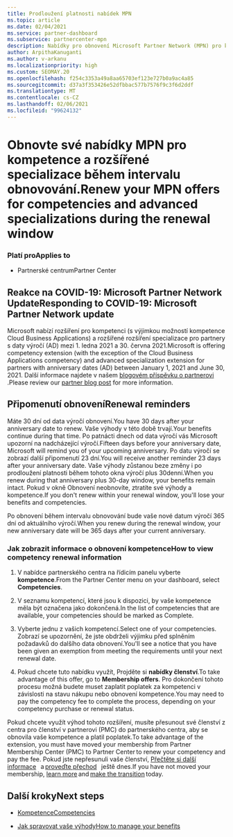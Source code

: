 ```yaml
---
title: Prodloužení platnosti nabídek MPN
ms.topic: article
ms.date: 02/04/2021
ms.service: partner-dashboard
ms.subservice: partnercenter-mpn
description: Nabídky pro obnovení Microsoft Partner Network (MPN) pro kompetence a rozšířené specializace – okno obnovení začíná výročí zakoupeného data a navíc jeden den.
author: ArpithaKanuganti
ms.author: v-arkanu
ms.localizationpriority: high
ms.custom: SEOMAY.20
ms.openlocfilehash: f254c3353a49a8aa65703ef123e727b0a9ac4a85
ms.sourcegitcommit: d37a3f353426e52dfbbac577b7576f9c3f6d2ddf
ms.translationtype: MT
ms.contentlocale: cs-CZ
ms.lasthandoff: 02/06/2021
ms.locfileid: "99624132"
---
```

# <a name="renew-your-mpn-offers-for-competencies-and-advanced-specializations-during-the-renewal-window"></a><span data-ttu-id="15003-103">Obnovte své nabídky MPN pro kompetence a rozšířené specializace během intervalu obnovování.</span><span class="sxs-lookup"><span data-stu-id="15003-103">Renew your MPN offers for competencies and advanced specializations during the renewal window</span></span>

### <a name="applies-to"></a><span data-ttu-id="15003-104">Platí pro</span><span class="sxs-lookup"><span data-stu-id="15003-104">Applies to</span></span>

- <span data-ttu-id="15003-105">Partnerské centrum</span><span class="sxs-lookup"><span data-stu-id="15003-105">Partner Center</span></span>

## <a name="responding-to-covid-19-microsoft-partner-network-update"></a><span data-ttu-id="15003-106">Reakce na COVID-19: Microsoft Partner Network Update</span><span class="sxs-lookup"><span data-stu-id="15003-106">Responding to COVID-19: Microsoft Partner Network update</span></span>

<span data-ttu-id="15003-107">Microsoft nabízí rozšíření pro kompetenci (s výjimkou možností kompetence Cloud Business Applications) a rozšířené rozšíření specializace pro partnery s daty výročí (AD) mezi 1. ledna 2021 a 30. června 2021.</span><span class="sxs-lookup"><span data-stu-id="15003-107">Microsoft is offering competency extension (with the exception of the Cloud Business Applications competency) and advanced specialization extension for partners with anniversary dates (AD) between January 1, 2021 and June 30, 2021.</span></span> <span data-ttu-id="15003-108">Další informace najdete v našem [blogovém příspěvku o partnerovi](https://blogs.partner.microsoft.com/mpn/responding-to-covid-19-microsoft-partner-network/) .</span><span class="sxs-lookup"><span data-stu-id="15003-108">Please review our [partner blog post](https://blogs.partner.microsoft.com/mpn/responding-to-covid-19-microsoft-partner-network/) for more information.</span></span>

## <a name="renewal-reminders"></a><span data-ttu-id="15003-109">Připomenutí obnovení</span><span class="sxs-lookup"><span data-stu-id="15003-109">Renewal reminders</span></span>

<span data-ttu-id="15003-110">Máte 30 dní od data výročí obnovení.</span><span class="sxs-lookup"><span data-stu-id="15003-110">You have 30 days after your anniversary date to renew.</span></span> <span data-ttu-id="15003-111">Vaše výhody v této době trvají.</span><span class="sxs-lookup"><span data-stu-id="15003-111">Your benefits continue during that time.</span></span> <span data-ttu-id="15003-112">Po patnácti dnech od data výročí vás Microsoft upozorní na nadcházející výročí.</span><span class="sxs-lookup"><span data-stu-id="15003-112">Fifteen days before your anniversary date, Microsoft will remind you of your upcoming anniversary.</span></span> <span data-ttu-id="15003-113">Po datu výročí se zobrazí další připomenutí 23 dní.</span><span class="sxs-lookup"><span data-stu-id="15003-113">You will receive another reminder 23 days after your anniversary date.</span></span> <span data-ttu-id="15003-114">Vaše výhody zůstanou beze změny i po prodloužení platnosti během tohoto okna výročí plus 30denní.</span><span class="sxs-lookup"><span data-stu-id="15003-114">When you renew during that anniversary plus 30-day window, your benefits remain intact.</span></span> <span data-ttu-id="15003-115">Pokud v okně Obnovení neobnovíte, ztratíte své výhody a kompetence.</span><span class="sxs-lookup"><span data-stu-id="15003-115">If you don't renew within your renewal window, you'll lose your benefits and competencies.</span></span>

<span data-ttu-id="15003-116">Po obnovení během intervalu obnovování bude vaše nové datum výročí 365 dní od aktuálního výročí.</span><span class="sxs-lookup"><span data-stu-id="15003-116">When you renew during the renewal window, your new anniversary date will be 365 days after your current anniversary.</span></span>

### <a name="how-to-view-competency-renewal-information"></a><span data-ttu-id="15003-117">Jak zobrazit informace o obnovení kompetence</span><span class="sxs-lookup"><span data-stu-id="15003-117">How to view competency renewal information</span></span>

1. <span data-ttu-id="15003-118">V nabídce partnerského centra na řídicím panelu vyberte **kompetence**.</span><span class="sxs-lookup"><span data-stu-id="15003-118">From the Partner Center menu on your dashboard, select **Competencies**.</span></span>  

2. <span data-ttu-id="15003-119">V seznamu kompetencí, které jsou k dispozici, by vaše kompetence měla být označena jako dokončená.</span><span class="sxs-lookup"><span data-stu-id="15003-119">In the list of competencies that are available, your competencies should be marked as Complete.</span></span>  

3. <span data-ttu-id="15003-120">Vyberte jednu z vašich kompetencí.</span><span class="sxs-lookup"><span data-stu-id="15003-120">Select one of your competencies.</span></span> <span data-ttu-id="15003-121">Zobrazí se upozornění, že jste obdrželi výjimku před splněním požadavků do dalšího data obnovení.</span><span class="sxs-lookup"><span data-stu-id="15003-121">You'll see a notice that you have been given an exemption from meeting the requirements until your next renewal date.</span></span>

4. <span data-ttu-id="15003-122">Pokud chcete tuto nabídku využít, Projděte si **nabídky členství**.</span><span class="sxs-lookup"><span data-stu-id="15003-122">To take advantage of this offer, go to **Membership offers**.</span></span> <span data-ttu-id="15003-123">Pro dokončení tohoto procesu možná budete muset zaplatit poplatek za kompetenci v závislosti na stavu nákupu nebo obnovení kompetence.</span><span class="sxs-lookup"><span data-stu-id="15003-123">You may need to pay the competency fee to complete the process, depending on your competency purchase or renewal status.</span></span>

<span data-ttu-id="15003-124">Pokud chcete využít výhod tohoto rozšíření, musíte přesunout své členství z centra pro členství v partnerovi (PMC) do partnerského centra, aby se obnovila vaše kompetence a platil poplatek.</span><span class="sxs-lookup"><span data-stu-id="15003-124">To take advantage of the extension, you must have moved your membership from Partner Membership Center (PMC) to Partner Center to renew your competency and pay the fee.</span></span> <span data-ttu-id="15003-125">Pokud jste nepřesunuli vaše členství, [Přečtěte si další informace](prepare-pmc-pc-migration.md)   a [proveďte přechod](https://partners.microsoft.com/partnerprogram/Welcome.aspx)   ještě dnes.</span><span class="sxs-lookup"><span data-stu-id="15003-125">If you have not moved your membership, [learn more](prepare-pmc-pc-migration.md) and [make the transition](https://partners.microsoft.com/partnerprogram/Welcome.aspx) today.</span></span>  

## <a name="next-steps"></a><span data-ttu-id="15003-126">Další kroky</span><span class="sxs-lookup"><span data-stu-id="15003-126">Next steps</span></span>

- [<span data-ttu-id="15003-127">Kompetence</span><span class="sxs-lookup"><span data-stu-id="15003-127">Competencies</span></span>](learn-about-competencies.md)

- [<span data-ttu-id="15003-128">Jak spravovat vaše výhody</span><span class="sxs-lookup"><span data-stu-id="15003-128">How to manage your benefits</span></span>](manage-your-partner-network-benefits.md)

